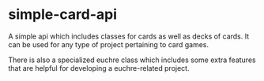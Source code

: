# simple-card-api

A simple api which includes classes for cards as well as decks of cards. It can be used for any type of project pertaining to card games.

There is also a specialized euchre class which includes some extra features that are helpful for developing a euchre-related project.
